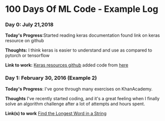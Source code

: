 # 100 Days Of ML Code - Example Log

### Day 0: July 21,2018

**Today's Progress**:Started reading keras documentation found link on keras resource on github

**Thoughts:** I think keras is easier to understand and use as compared to pytorch or tensorflow

**Link to work:** [Keras resources github](https://github.com/anandpawara/keras-resources)
added code from [here](https://keras.io/models/sequential/)

### Day 1: February 30, 2016 (Example 2) 

**Today's Progress**: I've gone through many exercises on KhanAcademy.

**Thoughts** I've recently started coding, and it's a great feeling when I finally solve an algorithm challenge after a lot of attempts and hours spent.

**Link(s) to work**
[Find the Longest Word in a String](www.github.com)
